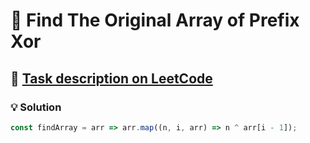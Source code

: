 # 📝 Find The Original Array of Prefix Xor

## 🔗 [Task description on LeetCode](https://leetcode.com/problems/find-the-original-array-of-prefix-xor/description/)

### 💡 Solution

```javascript
const findArray = arr => arr.map((n, i, arr) => n ^ arr[i - 1]);
```
